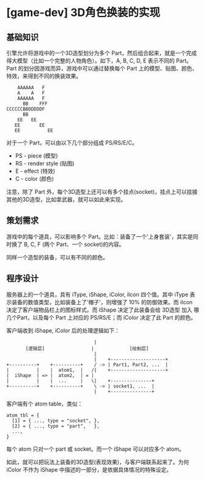 # [game-dev] 3D角色换装的实现

## 基础知识

引擎允许将游戏中的一个3D造型划分为多个 Part，然后组合起来，就是一个完成得大模型（比如一个完整的人物角色）。如下，A, B, C, D, E 表示不同的 Part。Part 的划分因游戏而异，游戏中可以通过替换每个 Part 上的模型、贴图、颜色、特效，来得到不同的换装效果。

```
    AAAAAA   F
    A    A   F
    AAAAAA   F
      BB    FFF
CCCCCCBBDDDDDF
      BB
    EE   EE
   EE       EE
   EE          EE
```

对于一个 Part，可以由以下几个部分组成 PS/RS/E/C。

 * PS - piece        (模型)
 * RS - render style (贴图)
 * E  - effect       (特效)
 * C  - color        (颜色)

注意，除了 Part 外，每个3D造型上还可以有多个挂点(socket)，挂点上可以挂接其他的3D造型，比如拿武器，就可以如此来实现。

## 策划需求

游戏中的每个道具，可以影响多个 Part。比如：装备了一个'上身套装'，其实是同时换了 B, C, F (两个 Part、一个 socket)的内容。

同样一个造型的装备，可以有不同的颜色。

## 程序设计

服务器上的一个道具，具有 iType, iShape, iColor, iIcon 四个值。其中 iType 表示装备的数值类型，比如装备上了'帽子'，则增强了 10% 的防御效果。而 iIcon 决定了客户端物品栏上的图标样式。而 iShape 决定了此装备会给 3D造型 加入 哪几个Part，以及每个 Part 上对应的 PS/RS/E；而 iColor 决定了此 Part 的颜色。

客户端收到 iShape, iColor 后的处理逻辑如下：

```
                                |
  　　　[逻辑层]                 |             [绘制层]
                                |
                                |    +--------------------+
+----------+    +----------+    / -> | Part1, Part2, ...  |
|          |    |  atom1,  |   /|    +--------------------+
|  iShape  | => |  atom2,  | = |
|          |    |  ...     |   \|    +---------------+
+----------+    +----------+    \ -> | socket1, ...  |
                                |    +---------------+
```

客户端有个 atom table，类似：

```
atom_tbl = {
  [1] = { ..., type = "socket", },
  [2] = { ..., type = "part",   },
  ...,
}
```

每个 atom 只对一个 part 或 socket。而一个 iShape 可以对应多个 atom。

如此，就可以把玩法上装备的3D造型(表现效果)，与客户端联系起来了。为何 iColor 不作为 iShape 中描述的一部分，是依据具体情况的特殊设定。
